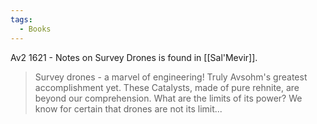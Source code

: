 ```yaml
---
tags:
  - Books
---
```


Av2 1621 - Notes on Survey Drones is found in [[Sal'Mevir]].

> Survey drones - a marvel of engineering! Truly Avsohm's greatest accomplishment yet. These Catalysts, made of pure rehnite, are beyond our comprehension. What are the limits of its power? We know for certain that drones are not its limit...

